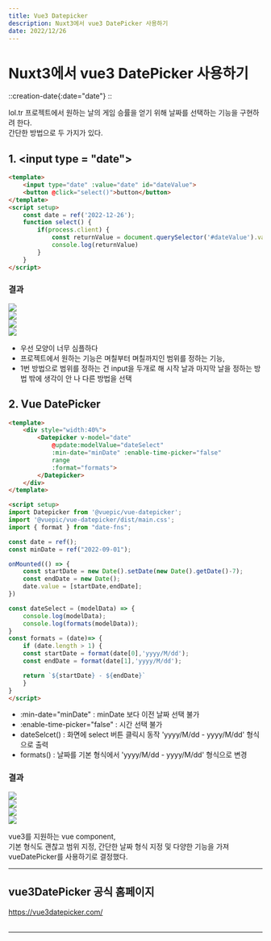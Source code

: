 ```yaml
---
title: Vue3 Datepicker
description: Nuxt3에서 vue3 DatePicker 사용하기
date: 2022/12/26
---
```


# Nuxt3에서 vue3 DatePicker 사용하기
::creation-date{:date="date"}
::

lol.tr 프로젝트에서 원하는 날의 게임 승률을 얻기 위해 날짜를 선택하는 기능을 구현하려 한다.  
간단한 방법으로 두 가지가 있다.


## 1. \<input type = "date">
``` html
<template>
    <input type="date" :value="date" id="dateValue">
    <button @click="select()">button</button>
</template>   
<script setup>
    const date = ref('2022-12-26'); 
    function select() {
        if(process.client) {
            const returnValue = document.querySelector('#dateValue').value;
            console.log(returnValue)
        }
    }
</script>
```
### 결과
<div class="flex">
    <div><img src="/projects/vueDatePicker/1.png" /></div>
    <div><img src="/projects/vueDatePicker/2.png" /></div>
    <div><img src="/projects/vueDatePicker/3.png" /></div>
    <div><img src="/projects/vueDatePicker/4.png" /></div>
</div>

- 우선 모양이 너무 심플하다
- 프로젝트에서 원하는 기능은 며칠부터 며칠까지인 범위를 정하는 기능,
- 1번 방법으로 범위를 정하는 건 input을 두개로 해 시작 날과 마지막 날을 정하는 방법 밖에 생각이 안 나 다른 방법을 선택

## 2. Vue DatePicker 

``` html
<template>
    <div style="width:40%">
        <Datepicker v-model="date"
            @update:modelValue="dateSelect" 
            :min-date="minDate" :enable-time-picker="false" 
            range
            :format="formats">
        </Datepicker>
    </div>
</template>

<script setup>
import Datepicker from '@vuepic/vue-datepicker';
import '@vuepic/vue-datepicker/dist/main.css';
import { format } from "date-fns";

const date = ref();
const minDate = ref("2022-09-01");

onMounted(() => {
    const startDate = new Date().setDate(new Date().getDate()-7);
    const endDate = new Date();
    date.value = [startDate,endDate];
})

const dateSelect = (modelData) => {
    console.log(modelData);
    console.log(formats(modelData));
}
const formats = (date)=> {
    if (date.length > 1) {
    const startDate = format(date[0],'yyyy/M/dd');
    const endDate = format(date[1],'yyyy/M/dd');

    return `${startDate} - ${endDate}`
    }
}
</script>
```
- \:min-date="minDate" : minDate 보다 이전 날짜 선택 불가
- \:enable-time-picker="false" : 시간 선택 불가
- dateSelcet() : 화면에 select 버튼 클릭시 동작 'yyyy/M/dd - yyyy/M/dd' 형식으로 출력
- formats() : 날짜를 기본 형식에서 'yyyy/M/dd - yyyy/M/dd' 형식으로 변경

### 결과
<div class="flex">
    <div><img src="/projects/vueDatePicker/5.png" /></div>
    <div><img src="/projects/vueDatePicker/6.png" /></div>
</div>
<div class="flex">
    <div><img src="/projects/vueDatePicker/7.png" /></div>
    <div><img src="/projects/vueDatePicker/8.png" /></div>

</div>

vue3를 지원하는 vue component,  
기본 형식도 괜찮고 범위 지정, 간단한 날짜 형식 지정 및 다양한 기능을 가져 vueDatePicker를 사용하기로 결정했다.

---

## vue3DatePicker 공식 홈페이지
<a href="https://vue3datepicker.com/" target="_blank">
https://vue3datepicker.com/</a>

<br/>
<br/>

---